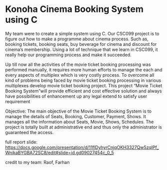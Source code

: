 # Konoha Cinema Booking System using C

My team were to create a simple system using C. Our CSC099 project is to figure out how to make a programme about cinema process. Such as, booking tickets, booking seats, buy beverage for cinema and discount for cinema’s membership. Using a lot of technique that we learn in CSC099, it really help our programming process and make it succeeded.

Up till now all the activities of the movie ticket booking processing was performed manually, it requires more human efforts to manage the each and every aspects of multiplex which is very costly process. To overcome all kind of problems being faced by movie ticket booking processing in various multiplexes develop movie ticket booking project. This project “Movie Ticket Booking System”will provide efficient and cost effective solution and always have possibilities of enhancement up any legal extend to satisfy user requirement

Objective:
The main objective of the Movie Ticket Booking System is to manage the details of Seats, Booking, Customer, Payment, Shows. It manages all the information about Seats, Movie, Shows, Schedules. The project is totally built at administrative end and thus only the administrator is guaranteed the access.

full report slide: https://docs.google.com/presentation/d/11flDyhyrCnjqOKH3327Qw5zqlPf_WnikaBYGBA72SC8/edit#slide=id.gd09027454c_0_5

credit to my team: Raof, Farhan
